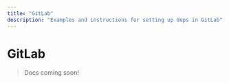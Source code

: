 ```yaml
---
title: "GitLab"
description: "Examples and instructions for setting up deps in GitLab"
---
```


# GitLab

> Docs coming soon!
